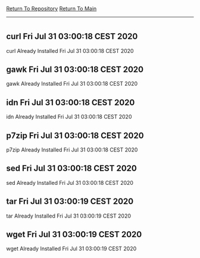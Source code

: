 [Return To Repository](https://github.com/bast69/piholeparser/)
[Return To Main](https://github.com/bast69/piholeparser/blob/master/RecentRunLogs/Mainlog.md)
____________________________________
# 
## curl Fri Jul 31 03:00:18 CEST 2020
curl Already Installed Fri Jul 31 03:00:18 CEST 2020
## gawk Fri Jul 31 03:00:18 CEST 2020
gawk Already Installed Fri Jul 31 03:00:18 CEST 2020
## idn Fri Jul 31 03:00:18 CEST 2020
idn Already Installed Fri Jul 31 03:00:18 CEST 2020
## p7zip Fri Jul 31 03:00:18 CEST 2020
p7zip Already Installed Fri Jul 31 03:00:18 CEST 2020
## sed Fri Jul 31 03:00:18 CEST 2020
sed Already Installed Fri Jul 31 03:00:18 CEST 2020
## tar Fri Jul 31 03:00:19 CEST 2020
tar Already Installed Fri Jul 31 03:00:19 CEST 2020
## wget Fri Jul 31 03:00:19 CEST 2020
wget Already Installed Fri Jul 31 03:00:19 CEST 2020
